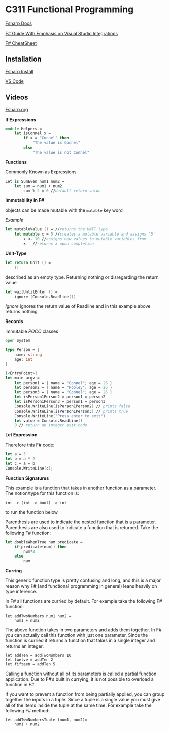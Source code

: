# C311 Functional Programming

[Fsharp Docs](https://fsharp.org/)

[F# Guide With Emphasis on Visual Studio Integrations](https://connelhooley.uk/blog/2017/04/10/f-sharp-guide)

[F# CheatSheet](http://dungpa.github.io/fsharp-cheatsheet/)

## Installation  

[Fsharp Install](https://fsharp.org/use/mac/)

[VS Code](https://docs.microsoft.com/en-us/dotnet/fsharp/get-started/get-started-vscode)

## Videos  

[Fsharp.org](https://fsharp.org/videos/1)  


**If Expressions**  

```fsharp  
module Helpers =
    let isConnel x =
        if x = "Connel" then
            "The value is Connel"
        else
            "The value is not Connel"
```  

**Functions**  

Commonly Known as Expressions 

```fsharp  
Let is SumEven num1 num2 =
    let sum = num1 + num2
        sum % 2 = 0 //default return value
``` 

**Immutability in F#**

objects can be made mutable with the `mutable` key word

*Example*  

```fsharp  
let mutableValue () = //returns the UNIT type
    let mutable x = 5 //creates a mutable variable and assigns '5'
        x <- 10 //assigns new values to mutable variables from 
        x   //returns x upon completion
```

**Unit-Type**  

```fsharp  
let return Unit () =  
    ()
```

described as an empty type. Returning nothing or disregarding the return value 

```fsharp   
let waitUntilEnter () = 
    ignore (Console.Readline())
```

*Ignore* ignores the return value of Readline and in this example above returns nothing

**Records**  

immutable *POCO* classes

```fsharp
open System

type Person = {
    name: string
    age: int
}

[<EntryPoint>]
let main argv = 
    let person1 = { name = "Connel"; age = 26 }
    let person2 = { name = "Hooley"; age = 26 }
    let person3 = { name = "Connel"; age = 26 }
    let isPerson1Person2 = person1 = person2
    let isPerson1Person3 = person1 = person3
    Console.WriteLine(isPerson1Person2) // prints false
    Console.WriteLine(isPerson1Person3) // prints true
    Console.WriteLine("Press enter to exit")
    let value = Console.ReadLine()
    0 // return an integer exit code
```

**Let Expression**  

Therefore this F# code:

```fsharp
let a = 5
let b = a * 2
let c = a + b
Console.WriteLine(c);
```

**Function Signatures**  

This example is a function that takes in another function as a parameter. The notion/type for this function is:  

`int -> (int -> bool) -> int` 

to run the function below

Parenthesis are used to indicate the nested function that is a parameter. Parenthesis are also used to indicate a function that is returned. Take the following F# function: 
 
```fsharp  
let doubleWhenTrue num predicate =
    if(predicate(num)) then
        num*2
    else
        num
```  

**Curring**  

This generic function type is pretty confusing and long, and this is a major reason why F# (and functional programming in general) leans heavily on type inference.

In F# all functions are curried by default. For example take the following F# function:
```f#
let addTwoNumbers num1 num2 =
    num1 + num2
```
The above function takes in two parameters and adds them together. In F# you can actually call this function with just one parameter. Since the function is curried it returns a function that takes in a single integer and returns an integer.

```f#
let addTen = addTwoNumbers 10
let twelve = addTen 2
let fifteen = addTen 5
```
Calling a function without all of its parameters is called a partial function application. Due to F#’s built in currying, it is not possible to overload a function in F#. 

If you want to prevent a function from being partially applied, you can group together the inputs in a tuple. Since a tuple is a single value you must give all of the items inside the tuple at the same time. For example take the following F# method:

```f#
let addTwoNumbersTuple (num1, num2)=
    num1 + num2
```    